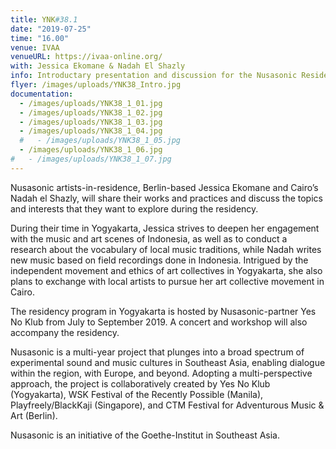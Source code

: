 ```yaml
---
title: YNK#38.1
date: "2019-07-25"
time: "16.00"
venue: IVAA
venueURL: https://ivaa-online.org/
with: Jessica Ekomane & Nadah El Shazly
info: Introductary presentation and discussion for the Nusasonic Residency Program hosted by Yes No Klub
flyer: /images/uploads/YNK38_Intro.jpg
documentation:
  - /images/uploads/YNK38_1_01.jpg
  - /images/uploads/YNK38_1_02.jpg
  - /images/uploads/YNK38_1_03.jpg
  - /images/uploads/YNK38_1_04.jpg
  #   - /images/uploads/YNK38_1_05.jpg
  - /images/uploads/YNK38_1_06.jpg
#   - /images/uploads/YNK38_1_07.jpg
---
```


Nusasonic artists-in-residence, Berlin-based Jessica Ekomane and Cairo’s Nadah el Shazly, will share their works and practices and discuss the topics and interests that they want to explore during the residency.

During their time in Yogyakarta, Jessica strives to deepen her engagement with the music and art scenes of Indonesia, as well as to conduct a research about the vocabulary of local music traditions, while Nadah writes new music based on field recordings done in Indonesia. Intrigued by the independent movement and ethics of art collectives in Yogyakarta, she also plans to exchange with local artists to pursue her art collective movement in Cairo.

The residency program in Yogyakarta is hosted by Nusasonic-partner Yes No Klub from July to September 2019. A concert and workshop will also accompany the residency.

Nusasonic is a multi-year project that plunges into a broad spectrum of experimental sound and music cultures in Southeast Asia, enabling dialogue within the region, with Europe, and beyond. Adopting a multi-perspective approach, the project is collaboratively created by Yes No Klub (Yogyakarta), WSK Festival of the Recently Possible (Manila), Playfreely/BlackKaji (Singapore), and CTM Festival for Adventurous Music & Art (Berlin).

Nusasonic is an initiative of the Goethe-Institut in Southeast Asia.
